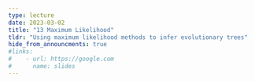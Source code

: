 ```yaml
---
type: lecture
date: 2023-03-02
title: "13 Maximum Likelihood"
tldr: "Using maximum likelihood methods to infer evolutionary trees"
hide_from_announcments: true
#links: 
#    - url: https://google.com
#      name: slides
---
```

